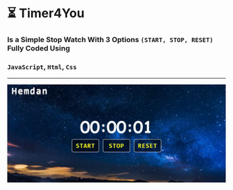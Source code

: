# ⏳ Timer4You
### Is a Simple Stop Watch With 3 Options ```(START, STOP, RESET)``` Fully Coded Using 
### ``JavaScript``, ``Html``, ``Css``
--------------

![](https://raw.githubusercontent.com/AbdallahHemdan/Timer4You/master/Result/Result.gif)
